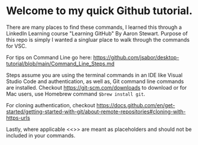 # Welcome to my quick Github tutorial.

There are many places to find these commands, I learned this through a LinkedIn Learning course "Learning GitHub" By Aaron Stewart. Purpose of this repo is simply I wanted a singluar place to walk through the commands for VSC.

For tips on Command Line go here: https://github.com/jsabor/desktop-tutorial/blob/main/Command_Line_Steps.md

Steps assume you are using the terminal commands in an IDE like Visual Studio Code and authentication, as well as, Git command line commands are installed. Checkout https://git-scm.com/downloads to download or for Mac users, use Homebrew command `$brew install git`.

For cloning authentication, checkout https://docs.github.com/en/get-started/getting-started-with-git/about-remote-repositories#cloning-with-https-urls

Lastly, where applicable <<>> are meant as placeholders and should not be included in your commands.
